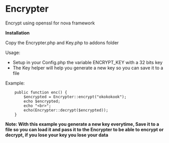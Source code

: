 # Encrypter
Encrypt using openssl for nova framework

**Installation**

Copy the Encrypter.php and Key.php to addons folder

Usage:
* Setup in your Config.php the variable ENCRYPT_KEY with a 32 bits key
* The Key helper will help you generate a new key so you can save it to a file

Example:

```
    public function enc() {
        $encrypted = Encrypter::encrypt("okokokook");
        echo $encrypted;
        echo "<br>";
        echo(Encrypter::decrypt($encrypted));
    }
```

**Note:  With this example you generate a new key everytime,
Save it to a file so you can load it and pass it to the Encrypter to be able to 
encrypt or decrypt, if you lose your key you lose your data**